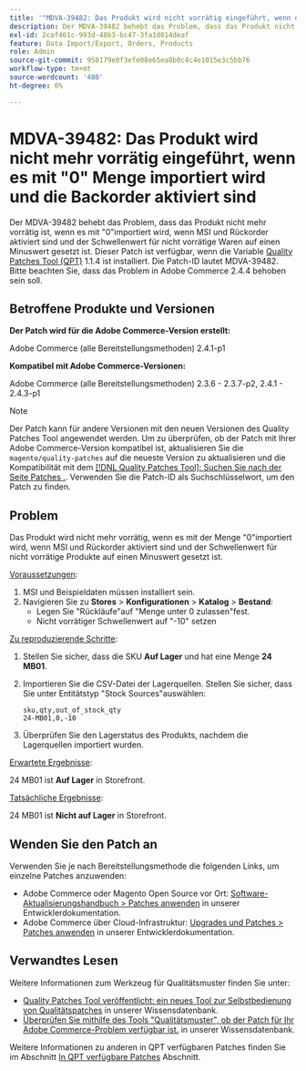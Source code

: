 ```yaml
---
title: '"MDVA-39482: Das Produkt wird nicht vorrätig eingeführt, wenn es mit "0"Menge mit aktivierten Rückständen importiert wird."'
description: Der MDVA-39482 behebt das Problem, dass das Produkt nicht mehr vorrätig ist, wenn es mit "0"importiert wird, wenn MSI und Rückorder aktiviert sind und der Schwellenwert für nicht vorrätige Waren auf einen Minuswert gesetzt ist. Dieser Patch ist verfügbar, wenn das [Quality Patches Tool (QPT)](https://devdocs.magento.com/guides/v2.4/comp-mgr/patching.html#mqp) 1.1.4 installiert ist. Die Patch-ID lautet MDVA-39482. Bitte beachten Sie, dass das Problem in Adobe Commerce 2.4.4 behoben sein soll.
exl-id: 2caf461c-993d-48b3-bc47-3fa1d014deaf
feature: Data Import/Export, Orders, Products
role: Admin
source-git-commit: 958179e0f3efe08e65ea8b0c4c4e1015e3c5bb76
workflow-type: tm+mt
source-wordcount: '480'
ht-degree: 0%

---
```


# MDVA-39482: Das Produkt wird nicht mehr vorrätig eingeführt, wenn es mit &quot;0&quot; Menge importiert wird und die Backorder aktiviert sind

Der MDVA-39482 behebt das Problem, dass das Produkt nicht mehr vorrätig ist, wenn es mit &quot;0&quot;importiert wird, wenn MSI und Rückorder aktiviert sind und der Schwellenwert für nicht vorrätige Waren auf einen Minuswert gesetzt ist. Dieser Patch ist verfügbar, wenn die Variable [Quality Patches Tool (QPT)](https://devdocs.magento.com/guides/v2.4/comp-mgr/patching.html#mqp) 1.1.4 ist installiert. Die Patch-ID lautet MDVA-39482. Bitte beachten Sie, dass das Problem in Adobe Commerce 2.4.4 behoben sein soll.

## Betroffene Produkte und Versionen

**Der Patch wird für die Adobe Commerce-Version erstellt:**

Adobe Commerce (alle Bereitstellungsmethoden) 2.4.1-p1

**Kompatibel mit Adobe Commerce-Versionen:**

Adobe Commerce (alle Bereitstellungsmethoden) 2.3.6 - 2.3.7-p2, 2.4.1 - 2.4.3-p1

>[!NOTE]
>
>Der Patch kann für andere Versionen mit den neuen Versionen des Quality Patches Tool angewendet werden. Um zu überprüfen, ob der Patch mit Ihrer Adobe Commerce-Version kompatibel ist, aktualisieren Sie die `magento/quality-patches` auf die neueste Version zu aktualisieren und die Kompatibilität mit dem [[!DNL Quality Patches Tool]: Suchen Sie nach der Seite Patches .](https://devdocs.magento.com/quality-patches/tool.html#patch-grid). Verwenden Sie die Patch-ID als Suchschlüsselwort, um den Patch zu finden.

## Problem

Das Produkt wird nicht mehr vorrätig, wenn es mit der Menge &quot;0&quot;importiert wird, wenn MSI und Rückorder aktiviert sind und der Schwellenwert für nicht vorrätige Produkte auf einen Minuswert gesetzt ist.

<u>Voraussetzungen</u>:

1. MSI und Beispieldaten müssen installiert sein.
1. Navigieren Sie zu **Stores** > **Konfigurationen** > **Katalog** > **Bestand**:
   * Legen Sie &quot;Rückläufe&quot;auf &quot;Menge unter 0 zulassen&quot;fest.
   * Nicht vorrätiger Schwellenwert auf &quot;-10&quot; setzen

<u>Zu reproduzierende Schritte</u>:

1. Stellen Sie sicher, dass die SKU **Auf Lager** und hat eine Menge **24 MB01**.
1. Importieren Sie die CSV-Datei der Lagerquellen. Stellen Sie sicher, dass Sie unter Entitätstyp &quot;Stock Sources&quot;auswählen:

   ```code panel
   sku,qty,out_of_stock_qty
   24-MB01,0,-10
   ```

1. Überprüfen Sie den Lagerstatus des Produkts, nachdem die Lagerquellen importiert wurden.

<u>Erwartete Ergebnisse</u>:

24 MB01 ist **Auf Lager** in Storefront.

<u>Tatsächliche Ergebnisse</u>:

24 MB01 ist **Nicht auf Lager** in Storefront.

## Wenden Sie den Patch an

Verwenden Sie je nach Bereitstellungsmethode die folgenden Links, um einzelne Patches anzuwenden:

* Adobe Commerce oder Magento Open Source vor Ort: [Software-Aktualisierungshandbuch > Patches anwenden](https://devdocs.magento.com/guides/v2.4/comp-mgr/patching/mqp.html) in unserer Entwicklerdokumentation.
* Adobe Commerce über Cloud-Infrastruktur: [Upgrades und Patches > Patches anwenden](https://devdocs.magento.com/cloud/project/project-patch.html) in unserer Entwicklerdokumentation.

## Verwandtes Lesen

Weitere Informationen zum Werkzeug für Qualitätsmuster finden Sie unter:

* [Quality Patches Tool veröffentlicht: ein neues Tool zur Selbstbedienung von Qualitätspatches](/help/announcements/adobe-commerce-announcements/magento-quality-patches-released-new-tool-to-self-serve-quality-patches.md) in unserer Wissensdatenbank.
* [Überprüfen Sie mithilfe des Tools &quot;Qualitätsmuster&quot;, ob der Patch für Ihr Adobe Commerce-Problem verfügbar ist.](/help/support-tools/patches-available-in-qpt-tool/check-patch-for-magento-issue-with-magento-quality-patches.md) in unserer Wissensdatenbank.

Weitere Informationen zu anderen in QPT verfügbaren Patches finden Sie im Abschnitt [In QPT verfügbare Patches](https://support.magento.com/hc/en-us/sections/360010506631-Patches-available-in-QPT-tool-) Abschnitt.
